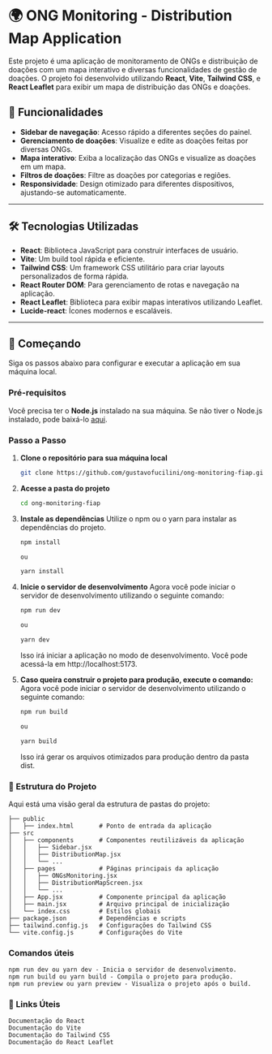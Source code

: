 # 🌍 ONG Monitoring - Distribution Map Application

Este projeto é uma aplicação de monitoramento de ONGs e distribuição de doações com um mapa interativo e diversas funcionalidades de gestão de doações. O projeto foi desenvolvido utilizando **React**, **Vite**, **Tailwind CSS**, e **React Leaflet** para exibir um mapa de distribuição das ONGs e doações.

## 🎯 Funcionalidades

- **Sidebar de navegação**: Acesso rápido a diferentes seções do painel.
- **Gerenciamento de doações**: Visualize e edite as doações feitas por diversas ONGs.
- **Mapa interativo**: Exiba a localização das ONGs e visualize as doações em um mapa.
- **Filtros de doações**: Filtre as doações por categorias e regiões.
- **Responsividade**: Design otimizado para diferentes dispositivos, ajustando-se automaticamente.

---

## 🛠️ Tecnologias Utilizadas

- **React**: Biblioteca JavaScript para construir interfaces de usuário.
- **Vite**: Um build tool rápida e eficiente.
- **Tailwind CSS**: Um framework CSS utilitário para criar layouts personalizados de forma rápida.
- **React Router DOM**: Para gerenciamento de rotas e navegação na aplicação.
- **React Leaflet**: Biblioteca para exibir mapas interativos utilizando Leaflet.
- **Lucide-react**: Ícones modernos e escaláveis.

---

## 🚀 Começando

Siga os passos abaixo para configurar e executar a aplicação em sua máquina local.

### Pré-requisitos

Você precisa ter o **Node.js** instalado na sua máquina. Se não tiver o Node.js instalado, pode baixá-lo [aqui](https://nodejs.org/).

### Passo a Passo

1. **Clone o repositório para sua máquina local**

   ```bash
   git clone https://github.com/gustavofucilini/ong-monitoring-fiap.git
    ```	
2. **Acesse a pasta do projeto**
    ```bash
    cd ong-monitoring-fiap
    ```	
3. **Instale as dependências**
    Utilize o npm ou o yarn para instalar as dependências do projeto.
    ```bash
    npm install

    ou

    yarn install
    ```	
4. **Inicie o servidor de desenvolvimento**
    Agora você pode iniciar o servidor de desenvolvimento utilizando o seguinte comando:
    ```bash
    npm run dev

    ou

    yarn dev
    ```	
    Isso irá iniciar a aplicação no modo de desenvolvimento. Você pode acessá-la em http://localhost:5173.
5. **Caso queira construir o projeto para produção, execute o comando:**
    Agora você pode iniciar o servidor de desenvolvimento utilizando o seguinte comando:
    ```bash
    npm run build

    ou

    yarn build
    ```	
    Isso irá gerar os arquivos otimizados para produção dentro da pasta dist.

### 📁 Estrutura do Projeto
Aqui está uma visão geral da estrutura de pastas do projeto:
    
    ├── public
    │   ├── index.html       # Ponto de entrada da aplicação
    ├── src
    │   ├── components       # Componentes reutilizáveis da aplicação
    │   │   ├── Sidebar.jsx
    │   │   ├── DistributionMap.jsx
    │   │   └── ...
    │   ├── pages            # Páginas principais da aplicação
    │   │   ├── ONGsMonitoring.jsx
    │   │   ├── DistributionMapScreen.jsx
    │   │   └── ...
    │   ├── App.jsx          # Componente principal da aplicação
    │   ├── main.jsx         # Arquivo principal de inicialização
    │   └── index.css        # Estilos globais
    ├── package.json         # Dependências e scripts
    ├── tailwind.config.js   # Configurações do Tailwind CSS
    └── vite.config.js       # Configurações do Vite

### Comandos úteis
    npm run dev ou yarn dev - Inicia o servidor de desenvolvimento.
    npm run build ou yarn build - Compila o projeto para produção.
    npm run preview ou yarn preview - Visualiza o projeto após o build.

### 🔗 Links Úteis
    Documentação do React
    Documentação do Vite
    Documentação do Tailwind CSS
    Documentação do React Leaflet